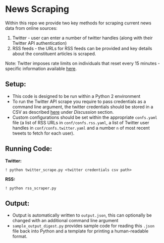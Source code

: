 # News Scraping

Within this repo we provide two key methods for scraping current news data from online sources:

1. Twitter - user can enter a number of twitter handles (along with their Twitter API authentication)
2. RSS feeds - the URLs for RSS feeds can be provided and key details about the constituent articles is scraped.

Note: Twitter imposes rate limits on individuals that reset every 15 minutes - specific information available [here](https://developer.twitter.com/en/docs/basics/rate-limiting).

## Setup:
- This code is designed to be run within a Python 2 environment
- To run the Twitter API scrape you require to pass credentials as a command line argument, the twitter credentials should be stored in a CSV as described [here](https://github.com/parrt/msan692/blob/master/hw/sentiment.md) under *Discussion* section.
- Custom configurations should be set within the appropriate `confs.yaml` file (a list of RSS URLs in `conf/confs.rss.yaml`, a list of Twitter user handles in `conf/confs.twitter.yaml` and a number `n` of most recent tweets to fetch for each user).

## Running Code:

**Twitter:**

`! python twitter_scrape.py <twitter credentials csv path>`

**RSS:**

`! python rss_scraper.py`

## Output:
- Output is automatically written to `output.json`, this can optionally be changed with an additional command line argument
- `sample_output_digest.py` provides sample code for reading this `.json` file back into Python and a template for printing a human-readable format.
